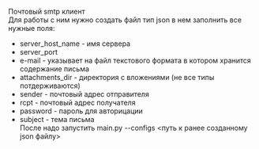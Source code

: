 Почтовый smtp клиент<br>
Для работы с ним нужно создать файл тип json в нем заполнить все нужные поля:<br>
 - server_host_name - имя сервера<br>
 - server_port<br> 
 - e-mail - указывает на файл текстового формата в котором хранится содержание письма <br>
 - attachments_dir - директория с вложениями (не все типы потдерживаются)<br>
 - sender - почтовый адрес отправителя <br>
 - rcpt  - почтовый адрес получателя <br>
 - password - пароль для авторицации<br> 
 - subject - тема письма <br>
После надо запустить main.py --configs <путь к ранее созданному json файлу> <br>
